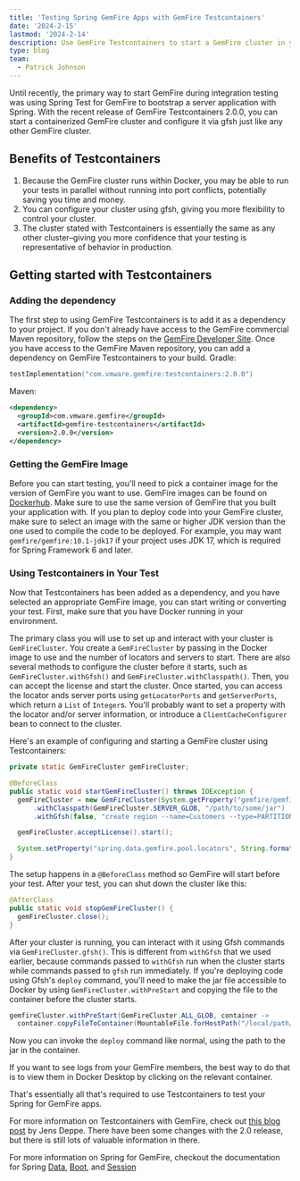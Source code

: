 ```yaml
---
title: 'Testing Spring GemFire Apps with GemFire Testcontainers'
date: '2024-2-15'
lastmod: '2024-2-14'
description: Use GemFire Testcontainers to start a GemFire cluster in your integration tests.
type: blog
team:
  - Patrick Johnson
---
```


Until recently, the primary way to start GemFire during integration testing was using Spring Test for GemFire to bootstrap
a server application with Spring. With the recent release of GemFire Testcontainers 2.0.0, you can start a containerized
GemFire cluster and configure it via gfsh just like any other GemFire cluster.

## Benefits of Testcontainers

1. Because the GemFire cluster runs within Docker, you may be able to run your tests in parallel without running into port
conflicts, potentially saving you time and money.
2. You can configure your cluster using gfsh, giving you more flexibility to control your cluster.
3. The cluster stated with Testcontainers is essentially the same as any other cluster–giving you more confidence that
your testing is representative of behavior in production.

## Getting started with Testcontainers

### Adding the dependency
The first step to using GemFire Testcontainers is to add it as a dependency to your project.
If you don't already have access to the GemFire commercial Maven repository, follow the steps on the [GemFire Developer Site](https://gemfire.dev/quickstart/java/).
Once you have access to the GemFire Maven repository, you can add a dependency on GemFire Testcontainers to your build.
Gradle: 
```kotlin
testImplementation("com.vmware.gemfire:testcontainers:2.0.0")

```
Maven:
```xml
<dependency>
  <groupId>com.vmware.gemfire</groupId>
  <artifactId>gemfire-testcontainers</artifactId>
  <version>2.0.0</version>
</dependency>
```

### Getting the GemFire Image

Before you can start testing, you'll need to pick a container image for the version of GemFire you want to use. GemFire
images can be found on [Dockerhub](https://hub.docker.com/r/gemfire/gemfire). Make sure to use the same version of GemFire that you built your application
with. If you plan to deploy code into your GemFire cluster, make sure to select an image with the same or higher JDK
version than the one used to compile the code to be deployed. For example, you may want `gemfire/gemfire:10.1-jdk17` if
your project uses JDK 17, which is required for Spring Framework 6 and later.

### Using Testcontainers in Your Test

Now that Testcontainers has been added as a dependency, and you have selected an appropriate GemFire image, you can
start writing or converting your test. First, make sure that you have Docker running in your environment.

The primary class you will use to set up and interact with your cluster is `GemFireCluster`. You create a `GemFireCluster`
by passing in the Docker image to use and the number of locators and servers to start. There are also several methods to
configure the cluster before it starts, such as `GemFireCluster.withGfsh()` and `GemFireCluster.withClasspath()`.
Then, you can accept the license and start the cluster.
Once started, you can access the locator ands server ports using `getLocatorPorts` and `getServerPorts`, which return a
`List` of `Integer`s. You'll probably want to set a property with the locator and/or server information, or introduce a
`ClientCacheConfigurer` bean to connect to the cluster. 

Here's an example of configuring and starting a GemFire cluster using Testcontainers:

```java
private static GemFireCluster gemFireCluster;

@BeforeClass
public static void startGemFireCluster() throws IOException {
  gemFireCluster = new GemFireCluster(System.getProperty("gemfire/gemfire:10.1-jdk17"), 1, 1)
      .withClasspath(GemFireCluster.SERVER_GLOB, "/path/to/some/jar")
      .withGfsh(false, "create region --name=Customers --type=PARTITION");

  gemFireCluster.acceptLicense().start();

  System.setProperty("spring.data.gemfire.pool.locators", String.format("localhost[%d]", gemFireCluster.getLocatorPort()));
}
```

The setup happens in a `@BeforeClass` method so GemFire will start before your test. After your test, you can shut down the cluster like this:

```java
@AfterClass
public static void stopGemFireCluster() {
  gemFireCluster.close();
}
```

After your cluster is running, you can interact with it using Gfsh commands via `GemFireCluster.gfsh()`. This is
different from `withGfsh` that we used earlier, because commands passed to `withGfsh` run when the cluster starts while
commands passed to `gfsh` run immediately. If you're deploying code using Gfsh's `deploy` command, you'll need to
make the jar file accessible to Docker by using `GemFireCluster.withPreStart` and copying the file to the container
before the cluster starts.

```java
gemfireCluster.withPreStart(GemFireCluster.ALL_GLOB, container -> 
  container.copyFileToContainer(MountableFile.forHostPath("/local/path/to/jar"), "/destination/path/in/container"))
```

Now you can invoke the `deploy` command like normal, using the path to the jar in the container.

If you want to see logs from your GemFire members, the best way to do that is to view them in Docker Desktop by clicking
on the relevant container.

That's essentially all that's required to use Testcontainers to test your Spring for GemFire apps.

For more information on Testcontainers with GemFire,
check out [this blog post](https://gemfire.dev/blog/fast-and-easy-testing-with-gemfire-and-testcontainers/) by Jens Deppe.
There have been some changes with the 2.0 release, but there is still lots of valuable information in there.

For more information on Spring for GemFire, checkout the documentation for Spring 
[Data](https://docs.vmware.com/en/Spring-Data-for-VMware-GemFire/1.0/sdgf/index.html),
[Boot](https://docs.vmware.com/en/Spring-Boot-for-VMware-GemFire/1.0/sbgf/index.html),
and [Session](https://docs.vmware.com/en/Spring-Session-for-VMware-GemFire/1.0/ssgf/index.html)
